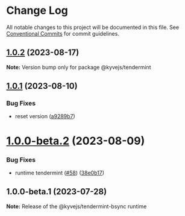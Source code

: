 # Change Log

All notable changes to this project will be documented in this file.
See [Conventional Commits](https://conventionalcommits.org) for commit guidelines.

## [1.0.2](https://github.com/KYVENetwork/kyvejs/compare/@kyvejs/tendermint@1.0.1...@kyvejs/tendermint@1.0.2) (2023-08-17)

**Note:** Version bump only for package @kyvejs/tendermint

## [1.0.1](https://github.com/KYVENetwork/kyvejs/compare/@kyvejs/tendermint@1.0.0...@kyvejs/tendermint@1.0.1) (2023-08-10)

### Bug Fixes

- reset version ([a9289b7](https://github.com/KYVENetwork/kyvejs/commit/a9289b76b6d3dfa98edc2a4c5403be238ee5dddb))

# [1.0.0-beta.2](https://github.com/KYVENetwork/kyvejs/compare/@kyvejs/tendermint@1.0.0-beta.1...@kyvejs/tendermint@1.0.0-beta.2) (2023-08-09)

### Bug Fixes

- runtime tendermint ([#58](https://github.com/KYVENetwork/kyvejs/issues/58)) ([38e0b17](https://github.com/KYVENetwork/kyvejs/commit/38e0b17d0832afc9a0cbc1834c5b380ef4dfb9f5))

## 1.0.0-beta.1 (2023-07-28)

**Note:** Release of the @kyvejs/tendermint-bsync runtime
